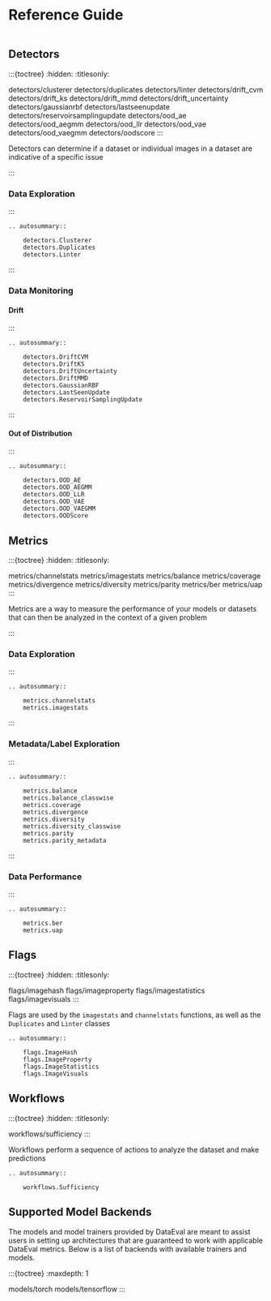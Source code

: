 Reference Guide
===============

```{currentmodule} dataeval
```

Detectors
---------

:::{toctree}
:hidden:
:titlesonly:

detectors/clusterer
detectors/duplicates
detectors/linter
detectors/drift_cvm
detectors/drift_ks
detectors/drift_mmd
detectors/drift_uncertainty
detectors/gaussianrbf
detectors/lastseenupdate
detectors/reservoirsamplingupdate
detectors/ood_ae
detectors/ood_aegmm
detectors/ood_llr
detectors/ood_vae
detectors/ood_vaegmm
detectors/oodscore
:::

Detectors can determine if a dataset or individual images in a dataset are indicative of a specific issue

:::
### Data Exploration
:::

```{eval-rst}
.. autosummary::

    detectors.Clusterer
    detectors.Duplicates
    detectors.Linter
```

:::
### Data Monitoring
#### Drift
:::

```{eval-rst}
.. autosummary::

    detectors.DriftCVM
    detectors.DriftKS
    detectors.DriftUncertainty
    detectors.DriftMMD
    detectors.GaussianRBF
    detectors.LastSeenUpdate
    detectors.ReservoirSamplingUpdate
```
:::
#### Out of Distribution
:::

```{eval-rst}
.. autosummary::

    detectors.OOD_AE
    detectors.OOD_AEGMM
    detectors.OOD_LLR
    detectors.OOD_VAE
    detectors.OOD_VAEGMM
    detectors.OODScore
```

Metrics
-------

:::{toctree}
:hidden:
:titlesonly:

metrics/channelstats
metrics/imagestats
metrics/balance
metrics/coverage
metrics/divergence
metrics/diversity
metrics/parity
metrics/ber
metrics/uap
:::

Metrics are a way to measure the performance of your models or datasets that can
then be analyzed in the context of a given problem

:::
### Data Exploration
:::

```{eval-rst}
.. autosummary::

    metrics.channelstats
    metrics.imagestats
```
:::
### Metadata/Label Exploration
:::

```{eval-rst}
.. autosummary::

    metrics.balance
    metrics.balance_classwise
    metrics.coverage
    metrics.divergence
    metrics.diversity
    metrics.diversity_classwise
    metrics.parity
    metrics.parity_metadata
```

:::
### Data Performance
:::

```{eval-rst}
.. autosummary::

    metrics.ber
    metrics.uap
```

Flags
-----

:::{toctree}
:hidden:
:titlesonly:

flags/imagehash
flags/imageproperty
flags/imagestatistics
flags/imagevisuals
:::

Flags are used by the `imagestats` and `channelstats` functions, as well as the `Duplicates` and `Linter` classes

```{eval-rst}
.. autosummary::

    flags.ImageHash
    flags.ImageProperty
    flags.ImageStatistics
    flags.ImageVisuals
```

Workflows
---------

:::{toctree}
:hidden:
:titlesonly:

workflows/sufficiency
:::

Workflows perform a sequence of actions to analyze the dataset and make predictions

```{eval-rst}
.. autosummary::

    workflows.Sufficiency
```

Supported Model Backends
------------------------

The models and model trainers provided by DataEval are meant to assist users in setting up
architectures that are guaranteed to work with applicable DataEval metrics.
Below is a list of backends with available trainers and models. 

:::{toctree}
:maxdepth: 1

models/torch
models/tensorflow
:::
